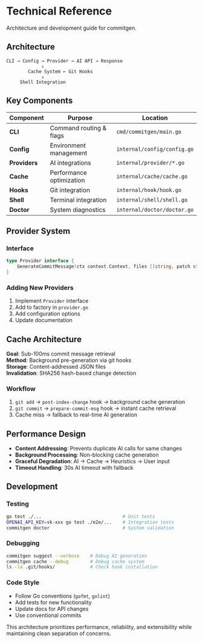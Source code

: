 # Technical Reference

Architecture and development guide for commitgen.

## Architecture

```text
CLI → Config → Provider → AI API → Response
             ↓
        Cache System ← Git Hooks
             ↓  
     Shell Integration
```

## Key Components

| Component | Purpose | Location |
|-----------|---------|----------|
| **CLI** | Command routing & flags | `cmd/commitgen/main.go` |
| **Config** | Environment management | `internal/config/config.go` |
| **Providers** | AI integrations | `internal/provider/*.go` |
| **Cache** | Performance optimization | `internal/cache/cache.go` |
| **Hooks** | Git integration | `internal/hook/hook.go` |
| **Shell** | Terminal integration | `internal/shell/shell.go` |
| **Doctor** | System diagnostics | `internal/doctor/doctor.go` |

## Provider System

### Interface

```go
type Provider interface {
    GenerateCommitMessage(ctx context.Context, files []string, patch string) (string, error)
}
```

### Adding New Providers

1. Implement `Provider` interface
2. Add to factory in `provider.go`
3. Add configuration options
4. Update documentation

## Cache Architecture

**Goal**: Sub-100ms commit message retrieval  
**Method**: Background pre-generation via git hooks  
**Storage**: Content-addressed JSON files  
**Invalidation**: SHA256 hash-based change detection  

### Workflow

1. `git add` → `post-index-change` hook → background cache generation
2. `git commit` → `prepare-commit-msg` hook → instant cache retrieval  
3. Cache miss → fallback to real-time AI generation

## Performance Design

- **Content Addressing**: Prevents duplicate AI calls for same changes
- **Background Processing**: Non-blocking cache generation
- **Graceful Degradation**: AI → Cache → Heuristics → User input
- **Timeout Handling**: 30s AI timeout with fallback

## Development

### Testing

```bash
go test ./...                              # Unit tests
OPENAI_API_KEY=sk-xxx go test ./e2e/...    # Integration tests  
commitgen doctor                           # System validation
```

### Debugging

```bash
commitgen suggest --verbose    # Debug AI generation
commitgen cache --debug        # Debug cache system
ls -la .git/hooks/             # Check hook installation
```

### Code Style

- Follow Go conventions (`gofmt`, `golint`)
- Add tests for new functionality
- Update docs for API changes
- Use conventional commits

This architecture prioritizes performance, reliability, and extensibility while maintaining clean separation of concerns.
